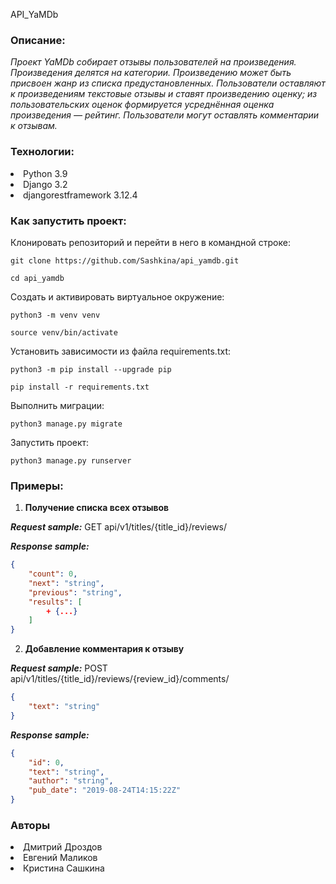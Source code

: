 API_YaMDb

### Описание:

*Проект YaMDb собирает отзывы пользователей на произведения.
Произведения делятся на категории.
Произведению может быть присвоен жанр из списка предустановленных.
Пользователи оставляют к произведениям текстовые отзывы и ставят произведению оценку;
из пользовательских оценок формируется усреднённая оценка произведения — рейтинг.
Пользователи могут оставлять комментарии к отзывам.*

### Технологии:
<li> Python 3.9
<li> Django 3.2
<li> djangorestframework 3.12.4

### Как запустить проект:

Клонировать репозиторий и перейти в него в командной строке:

```
git clone https://github.com/Sashkina/api_yamdb.git
```

```
cd api_yamdb
```

Cоздать и активировать виртуальное окружение:

```
python3 -m venv venv
```

```
source venv/bin/activate
```

Установить зависимости из файла requirements.txt:

```
python3 -m pip install --upgrade pip
```

```
pip install -r requirements.txt
```

Выполнить миграции:

```
python3 manage.py migrate
```

Запустить проект:

```
python3 manage.py runserver
```

### Примеры:

1. **Получение списка всех отзывов**

***Request sample:***
GET api/v1/titles/{title_id}/reviews/

***Response sample:***

```json
{
    "count": 0,
    "next": "string",
    "previous": "string",
    "results": [
        + {...}
    ]
}
```

2. **Добавление комментария к отзыву**

***Request sample:***
POST api/v1/titles/{title_id}/reviews/{review_id}/comments/

```json
{
    "text": "string"
}
```

***Response sample:***

```json
{
    "id": 0,
    "text": "string",
    "author": "string",
    "pub_date": "2019-08-24T14:15:22Z"
}
```

### Авторы  
<li> Дмитрий Дроздов
<li> Евгений Маликов
<li> Кристина Сашкина
